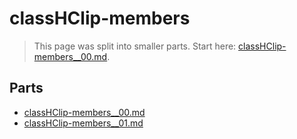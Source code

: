 # classHClip-members

> This page was split into smaller parts. Start here: [classHClip-members__00.md](classHClip-members__00.md).

## Parts

- [classHClip-members__00.md](classHClip-members__00.md)
- [classHClip-members__01.md](classHClip-members__01.md)
